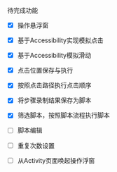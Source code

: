 待完成功能

- [x] 操作悬浮窗

- [x] 基于Accessibility实现模拟点击

- [x] 基于Accessibility模拟滑动

- [x] 点击位置保存与执行

- [x] 按照点击路径执行点击顺序

- [x] 将步骤录制结果保存为脚本

- [x] 筛选脚本，按照脚本流程执行脚本

- [ ] 脚本编辑

- [ ] 重复次数设置

- [ ] 从Activity页面唤起操作浮窗
